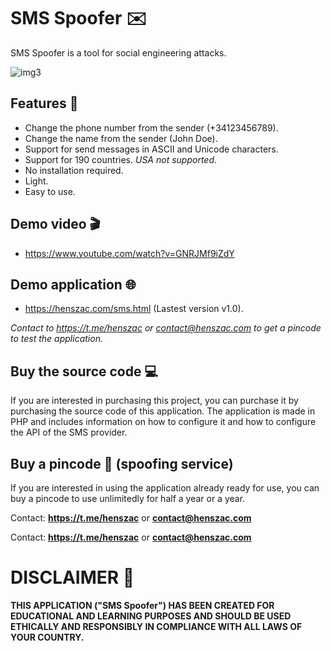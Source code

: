 # SMS Spoofer ✉️

SMS Spoofer is a tool for social engineering attacks.

![img3](https://github.com/henszac/SMS-Spoofer-PHP-Browser/assets/166815874/dfe79413-f262-4d1b-98a4-edead29e1fc4)

## Features 🚀

+ Change the phone number from the sender (+34123456789).
+ Change the name from the sender (John Doe).
+ Support for send messages in ASCII and Unicode characters.
+ Support for 190 countries. *USA not supported*.
+ No installation required.
+ Light.
+ Easy to use.

## Demo video 🎬

+ https://www.youtube.com/watch?v=GNRJMf9iZdY

## Demo application 🌐

+ https://henszac.com/sms.html (Lastest version v1.0).
  
*Contact to https://t.me/henszac or contact@henszac.com to get a pincode to test the application.*

 ## Buy the source code 💻

If you are interested in purchasing this project, you can purchase it by purchasing the source code of this application. The application is made in PHP and includes information on how to configure it and how to configure the API of the SMS provider.

 ## Buy a pincode 🔑 (spoofing service)
 
If you are interested in using the application already ready for use, you can buy a pincode to use unlimitedly for half a year or a year.

Contact: **https://t.me/henszac** or **contact@henszac.com**

Contact: **https://t.me/henszac** or **contact@henszac.com**

# DISCLAIMER 📜

**THIS APPLICATION ("SMS Spoofer") HAS BEEN CREATED FOR EDUCATIONAL AND LEARNING PURPOSES AND SHOULD BE USED ETHICALLY AND RESPONSIBLY IN COMPLIANCE WITH ALL LAWS OF YOUR COUNTRY.**
